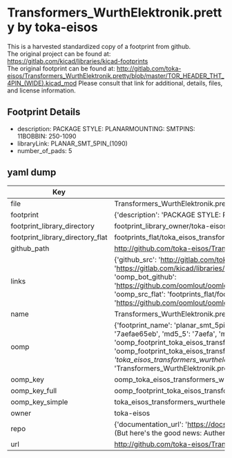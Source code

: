 # Transformers_WurthElektronik.pretty by toka-eisos  
This is a harvested standardized copy of a footprint from github.  
The original project can be found at:  
https://gitlab.com/kicad/libraries/kicad-footprints  
The original footprint can be found at:
http://gitlab.com/toka-eisos/Transformers_WurthElektronik.pretty/blob/master/TOR_HEADER_THT_4PIN_(WIDE).kicad_mod
Please consult that link for additional, details, files, and license information.  
## Footprint Details
* description: PACKAGE STYLE: PLANARMOUNTING: SMTPINS: 11BOBBIN: 250-1090  
* libraryLink: PLANAR_SMT_5PIN_(1090)  
* number_of_pads: 5  
## yaml dump  
| Key | Value |  
| --- | --- |  
| file | Transformers_WurthElektronik.pretty/PLANAR_SMT_5PIN_(1090).kicad_mod |  
| footprint | {'description': 'PACKAGE STYLE: PLANARMOUNTING: SMTPINS: 11BOBBIN: 250-1090', 'libraryLink': 'PLANAR_SMT_5PIN_(1090)', 'number_of_pads': 5} |  
| footprint_library_directory | footprint_library_owner/toka-eisos_Transformers_WurthElektronik.pretty |  
| footprint_library_directory_flat | footprints_flat/toka_eisos_transformers_wurthelektronik_planar_smt_5pin_(1090)/working |  
| github_path | http://github.com/toka-eisos/Transformers_WurthElektronik.pretty/blob/master/PLANAR_SMT_5PIN_(1090).kicad_mod |  
| links | {'github_src': 'http://gitlab.com/toka-eisos/Transformers_WurthElektronik.pretty/blob/master/TOR_HEADER_THT_4PIN_(WIDE).kicad_mod', 'github_src_repo': 'https://gitlab.com/kicad/libraries/kicad-footprints', 'oomp_bot': 'footprints/toka_eisos_transformers_wurthelektronik_planar_smt_5pin_(1090)/working', 'oomp_bot_github': 'https://github.com/oomlout/oomlout_oomp_footprint_bot/tree/main/footprints/toka_eisos_transformers_wurthelektronik_planar_smt_5pin_(1090)/working', 'oomp_src_flat': 'footprints_flat/footprints_flat/toka_eisos_transformers_wurthelektronik_planar_smt_5pin_(1090)/working', 'oomp_src_flat_github': 'https://github.com/oomlout/oomlout_oomp_footprint_src/tree/main/footprints_flat/toka_eisos_transformers_wurthelektronik_planar_smt_5pin_(1090)/working'} |  
| name | Transformers_WurthElektronik.pretty |  
| oomp | {'footprint_name': 'planar_smt_5pin_(1090)', 'library_name': 'transformers_wurthelektronik', 'md5': '7aefae65ebbef2a4c69e78edc2fcad50', 'md5_10': '7aefae65eb', 'md5_5': '7aefa', 'md5_6': '7aefae', 'oomp_key': 'oomp_toka_eisos_transformers_wurthelektronik_planar_smt_5pin_(1090)', 'oomp_key_extra': 'oomp_footprint_toka_eisos_transformers_wurthelektronik_planar_smt_5pin_(1090)', 'oomp_key_full': 'oomp_footprint_toka_eisos_transformers_wurthelektronik_planar_smt_5pin_(1090)_7aefae', 'oomp_key_simple': 'toka_eisos_transformers_wurthelektronik_planar_smt_5pin_(1090)', 'original_filename': 'Transformers_WurthElektronik.pretty/PLANAR_SMT_5PIN_(1090).kicad_mod', 'owner_name': 'toka_eisos'} |  
| oomp_key | oomp_toka_eisos_transformers_wurthelektronik_planar_smt_5pin_(1090) |  
| oomp_key_full | oomp_footprint_toka_eisos_transformers_wurthelektronik_planar_smt_5pin_(1090) |  
| oomp_key_simple | toka_eisos_transformers_wurthelektronik_planar_smt_5pin_(1090) |  
| owner | toka-eisos |  
| repo | {'documentation_url': 'https://docs.github.com/rest/overview/resources-in-the-rest-api#rate-limiting', 'message': "API rate limit exceeded for 84.66.173.59. (But here's the good news: Authenticated requests get a higher rate limit. Check out the documentation for more details.)"} |  
| url | http://github.com/toka-eisos/Transformers_WurthElektronik.pretty |  

